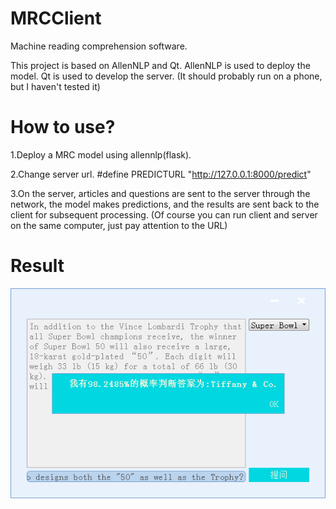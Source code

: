 # MRCClient
Machine reading comprehension software.

This project is based on AllenNLP and Qt.
AllenNLP is used to deploy the model. Qt is used to develop the server.
(It should probably run on a phone, but I haven't tested it)


# How to use?
1.Deploy a MRC model using allennlp(flask). 

2.Change server url.
#define PREDICTURL "http://127.0.0.1:8000/predict"

3.On the server, articles and questions are sent to the server through the network, the model makes predictions, and the results are sent back to the client for subsequent processing. (Of course you can run client and server on the same computer, just pay attention to the URL)

# Result
![result](https://github.com/Whu-wxy/MRCClient/blob/master/20190225180705.png)
